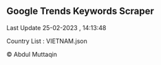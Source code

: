 

## Google Trends Keywords Scraper 
 
Last Update 25-02-2023 , 14:13:48

Country List :
VIETNAM.json



© Abdul Muttaqin 
